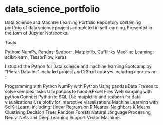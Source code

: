 # data_science_portfolio

Data Science and Machine Learning Portfolio
Repository containing portfolio of data science projects completed in self learning. Presented in the form of Jupyter Notebooks.

Tools

Python: NumPy, Pandas, Seaborn, Matplotlib, Cufflinks
Machine Learning: scikit-learn, TensorFlow, keras

I studied the Python for Data science and machine learning Bootcamp by "Pieran Data Inc" included project and 23h of courses including courses on : 

Programming with Python
NumPy with Python
Using pandas Data Frames to solve complex tasks
Use pandas to handle Excel Files
Web scraping with python
Connect Python to SQL
Use matplotlib and seaborn for data visualizations
Use plotly for interactive visualizations
Machine Learning with SciKit Learn, including:
Linear Regression
K Nearest Neighbors
K Means Clustering
Decision Trees
Random Forests
Natural Language Processing
Neural Nets and Deep Learning
Support Vector Machines
